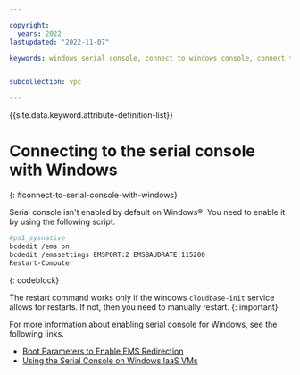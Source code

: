 ```yaml
---

copyright:
  years: 2022
lastupdated: "2022-11-07"

keywords: windows serial console, connect to windows console, connect to windows serial console, serial console, connect to serial console


subcollection: vpc

---
```


{{site.data.keyword.attribute-definition-list}}

# Connecting to the serial console with Windows
{: #connect-to-serial-console-with-windows}


Serial console isn't enabled by default on Windows&reg;. You need to enable it by using the following script. 

```sh
#ps1_sysnative
bcdedit /ems on
bcdedit /emssettings EMSPORT:2 EMSBAUDRATE:115200
Restart-Computer
```
{: codeblock}

The restart command works only if the windows `cloudbase-init` service allows for restarts. If not, then you need to manually restart.
{: important}

For more information about enabling serial console for Windows, see the following links.

* [Boot Parameters to Enable EMS Redirection](https://docs.microsoft.com/en-us/windows-hardware/drivers/devtest/boot-parameters-to-enable-ems-redirection)
* [Using the Serial Console on Windows IaaS VMs](https://techcommunity.microsoft.com/t5/itops-talk-blog/using-the-serial-console-on-windows-iaas-vms/ba-p/2272295)
